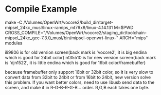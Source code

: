 # Compile Example

make -C /Volumes/OpenWrt/vocore2/build_dir/target-mipsel_24kc_musl/linux-ramips_mt76x8/linux-4.14.131 M=$PWD CROSS_COMPILE="/Volumes/OpenWrt/vocore2/staging_dir/toolchain-mipsel_24kc_gcc-7.3.0_musl/bin/mipsel-openwrt-linux-" ARCH="mips" modules

ili9806 is for old version screen(back mark is 'vocore2', it is big endina which is good for 24bit color)
nt35510 is for new version screen(back mark is 'djn1522', it is little endina which is good for 16bit color/framebuffer)

because framebuffer only support 16bit or 32bit color, so it is very slow to convert data from 32bit to 24bit or from 16bit to 24bit, new version solve this problem.
If you want better colors, need to use libusb send data to the screen, and make it in R-G-B-R-G-B... order. R,G,B each takes one byte.
